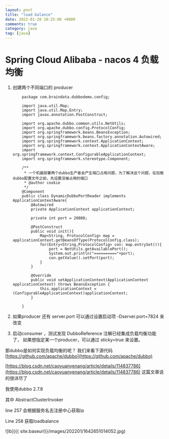 ```yaml
---
layout: post
title: "load balance"
date: 2022-01-20 10:25:06 +0800
comments: true
category: java
tag: [java]
---
```




#  Spring Cloud Alibaba - nacos 4 负载均衡

1. 创建两个不同端口的 producer 

    ```
       	package com.braindata.dubbodemo.config;
       
        import java.util.Map;
        import java.util.Map.Entry;
        import javax.annotation.PostConstruct;

        import org.apache.dubbo.common.utils.NetUtils;
        import org.apache.dubbo.config.ProtocolConfig;
        import org.springframework.beans.BeansException;
        import org.springframework.beans.factory.annotation.Autowired;
        import org.springframework.context.ApplicationContext;
        import org.springframework.context.ApplicationContextAware;
        import org.springframework.context.ConfigurableApplicationContext;
        import org.springframework.stereotype.Component;

        /**
         * 一个机器部署两个dubbo生产者会产生端口占用问题，为了解决这个问题，在加载dubbo配置文件之前，先设置没被占用的端口
         * @author cookie
         */
        @Component
        public class DynamicDubboPortReader implements ApplicationContextAware{
            @Autowired
            private ApplicationContext applicationContext;

            private int port = 20880;

            @PostConstruct
            public void init(){
                Map<String, ProtocolConfig> map = applicationContext.getBeansOfType(ProtocolConfig.class);
                for(Entry<String,ProtocolConfig> con: map.entrySet()){
                    port = NetUtils.getAvailablePort();
                    System.out.println("=========="+port);
                    con.getValue().setPort(port);
                }
            }

            @Override
            public void setApplicationContext(ApplicationContext applicationContext) throws BeansException {
                this.applicationContext = (ConfigurableApplicationContext)applicationContext;
            }

        }

   ```
   
2. 如果producer 还有 server.port 可以通过设置启动项 -Dserver.port=7824 来改变
3. 启动consumer ，测试发现 DubboReference 注解已经集成负载均衡功能了， 如果想指定某一个producer，可以通过 sticky=true 来设置。

那dubbo是如何实现负载均衡的呢？ 我们来看下源代码 [https://github.com/apache/dubbo](https://github.com/apache/dubbo)



[https://blog.csdn.net/caoyuanyenang/article/details/114837786](https://blog.csdn.net/caoyuanyenang/article/details/114837786) 这篇文章说的很详尽了



我使用dubbo 2.7.8

其中 AbstractClusterInvoker 

line 257 会根据服务名去注册中心获取ip

Line 258 获取loadbalance

![lb]({{ site.baseurl}}/images/202201/1642651014052.jpg)





